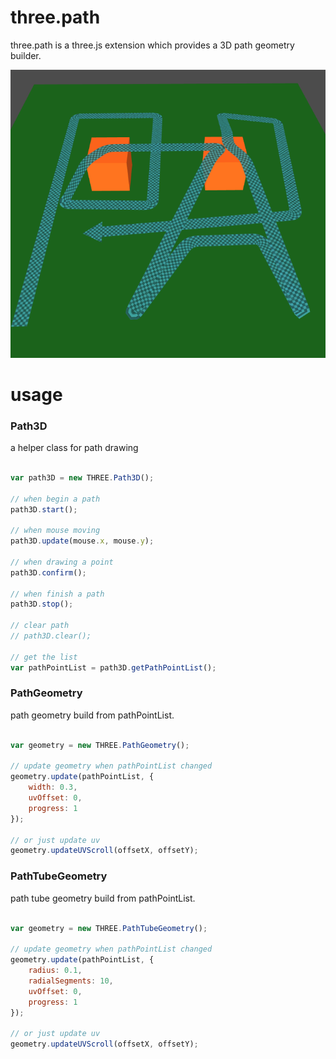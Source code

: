 three.path
===================

three.path is a three.js extension which provides a 3D path geometry builder.

![image](./images/screenshot.png) 

usage
===================

### Path3D

a helper class for path drawing

````javascript

var path3D = new THREE.Path3D();

// when begin a path
path3D.start(); 

// when mouse moving
path3D.update(mouse.x, mouse.y); 

// when drawing a point
path3D.confirm(); 

// when finish a path
path3D.stop(); 

// clear path
// path3D.clear(); 

// get the list
var pathPointList = path3D.getPathPointList();

````

### PathGeometry

path geometry build from pathPointList.

````javascript

var geometry = new THREE.PathGeometry();

// update geometry when pathPointList changed
geometry.update(pathPointList, {
    width: 0.3,
    uvOffset: 0,
    progress: 1
}); 

// or just update uv
geometry.updateUVScroll(offsetX, offsetY);

````

### PathTubeGeometry

path tube geometry build from pathPointList.

````javascript

var geometry = new THREE.PathTubeGeometry();

// update geometry when pathPointList changed
geometry.update(pathPointList, {
    radius: 0.1,
    radialSegments: 10,
    uvOffset: 0,
    progress: 1
}); 

// or just update uv
geometry.updateUVScroll(offsetX, offsetY);

````